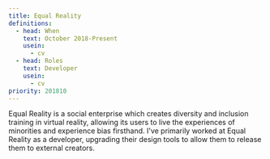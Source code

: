 ```yaml
---
title: Equal Reality
definitions:
  - head: When
    text: October 2018-Present
    usein:
      - cv
  - head: Roles
    text: Developer
    usein:
      - cv
priority: 201810
---
```

Equal Reality is a social enterprise which creates diversity and inclusion training in virtual reality, allowing its users to live the experiences of minorities and experience bias firsthand. I've primarily worked at Equal Reality as a developer, upgrading their design tools to allow them to release them to external creators.
